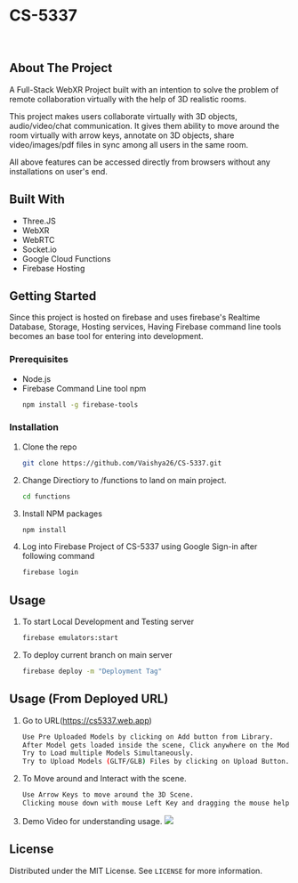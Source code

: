 # CS-5337

<!-- PROJECT LOGO -->
<br />


<!-- ABOUT THE PROJECT -->
## About The Project

A Full-Stack WebXR Project built with an intention to solve the problem of remote collaboration virtually with the help of 3D realistic rooms.

This project makes users collaborate virtually with 3D objects, audio/video/chat communication.
It gives them ability to move around the room virtually with arrow keys, annotate on 3D objects,
share video/images/pdf files in sync among all users in the same room.


All above features can be accessed directly from browsers without any installations on user's end.

## Built With
   - Three.JS
   - WebXR
   - WebRTC
   - Socket.io
   - Google Cloud Functions
   - Firebase Hosting  

<!-- GETTING STARTED -->
## Getting Started

Since this project is hosted on firebase and uses firebase's Realtime Database, Storage, Hosting services,
Having Firebase command line tools becomes an base tool for entering into development.

### Prerequisites

* Node.js
* Firebase Command Line tool
npm
  ```sh
  npm install -g firebase-tools
  ```

### Installation

1. Clone the repo
   ```sh
   git clone https://github.com/Vaishya26/CS-5337.git
   ```
2. Change Directiory to /functions to land on main project.
   ```sh
   cd functions
   ```
4. Install NPM packages
   ```sh
   npm install
   ```
4. Log into Firebase Project of CS-5337 using Google Sign-in after following command
   ```sh
   firebase login
   ```

<!-- USAGE EXAMPLES -->
## Usage

1. To start Local Development and Testing server
   ```sh
   firebase emulators:start
   ```
2. To deploy current branch on main server
   ```sh
   firebase deploy -m "Deployment Tag"
   ```

## Usage (From Deployed URL)

1. Go to URL(https://cs5337.web.app)
   ```sh
   Use Pre Uploaded Models by clicking on Add button from Library.
   After Model gets loaded inside the scene, Click anywhere on the Model and use Translate, Rotate, Scale, Delete button to interact with the Model.
   Try to Load multiple Models Simultaneously.
   Try to Upload Models (GLTF/GLB) Files by clicking on Upload Button.
   ```
2. To Move around and Interact with the scene.
   ```sh
   Use Arrow Keys to move around the 3D Scene.
   Clicking mouse down with mouse Left Key and dragging the mouse helps to turn around from single point.
   ```
3. Demo Video for understanding usage.
   ![](functions/public/videos/demoScene.gif)


<!-- LICENSE -->
## License

Distributed under the MIT License. See `LICENSE` for more information.

